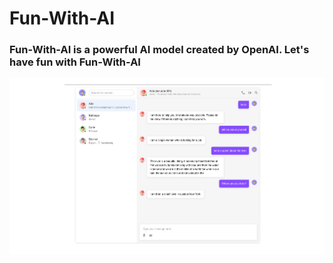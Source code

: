 # Fun-With-AI

### Fun-With-AI is a powerful AI model created by OpenAI. Let's have fun with Fun-With-AI

<p align="center">
<img src="AI.png" alt="Fun-With-AI" />
</p>
